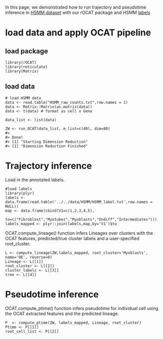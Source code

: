 In this page, we demonstrated how to run trajectory and pseudotime inference in [HSMM dataset](https://github.com/bowang-lab/rOCAT/blob/main/vignettes/HSMM_raw_counts.txt) with our rOCAT package and HSMM [labels](https://data.wanglab.ml/OCAT/HSMM.zip)

# load data and apply OCAT pipeline

## load package

    library(rOCAT)
    library(reticulate)
    library(Matrix)

## load data

    # load HSMM data
    data <- read.table("HSMM_raw_counts.txt",row.names = 1)
    data <- Matrix::Matrix(as.matrix(data))
    data <- t(data) # format as cell x Gene

    data_list <- list(data)

    ZW <- run_OCAT(data_list, m_list=c(40), dim=80)
    #> 
    #> Done!
    #> [1] "Starting Dimension Reduction"
    #> [1] "Dimension Reduction Finished"

# Trajectory inference

Load in the annotated labels.

    #load labels
    library(plyr)
    labels <- data.frame(read.table('../../data/HSMM/HSMM_label.txt',row.names = NULL))
    map <- data.frame(cbind(V1=c(1,2,3,4,5), 
              to=c("Fibroblast","Myotubes","Myoblasts","Undiff","Intermediates")))
    labels_mapped <- plyr::join(labels,map,by='V1')$to

OCAT.compute_lineage() function infers Lineages over clusters with the OCAT features, predicted/true cluster labels and a user-specified root_cluster.

    L <- compute_lineage(ZW,labels_mapped, root_cluster='Myoblasts', name='OE', reverse=0)
    Lineage <- L[[1]]
    root_cluster <- L[[2]]
    cluster_labels <- L[[3]]
    tree <- L[[4]]

# Pseudotime inference

OCAT.compute_ptime() function infers pseudotime for individual cell using the OCAT extracted features and the predicted lineage.

    P  <- compute_ptime(ZW, labels_mapped, Lineage, root_cluster)
    Ptime <- P[[1]]
    root_cell_list <- P[[2]]
